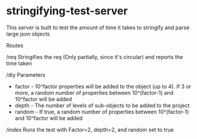 # stringifying-test-server
This server is built to test the amount of time it takes to stringify and parse large json objects

Routes

/req
Stringifies the req (Only partially, since it's circular) and reports the time taken

/diy
Parameters
* factor - 10^factor properties will be added to the object (up to 4).  If 3 or more, a random number of properties between 10^(factor-1) and 10^factor will be added
* depth - The number of levels of sub-objects to be added to the project 
* random - If true, a random number of properties between 10^(factor-1) and 10^factor will be added

/index
Runs the test with Factor=2, depth=2, and random set to true
